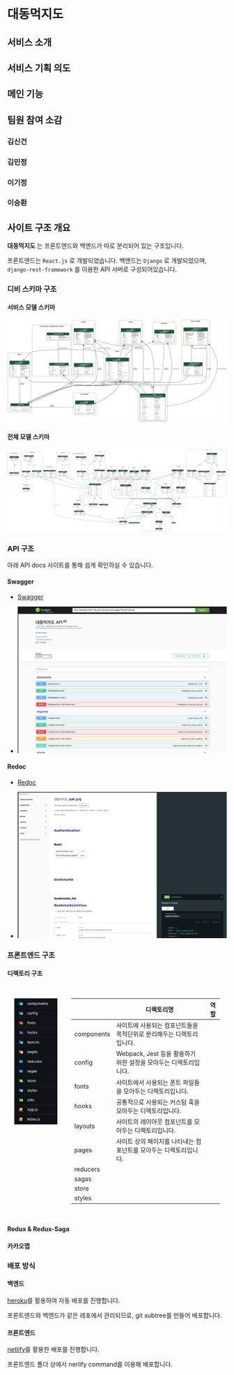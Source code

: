 # 대동먹지도

## 서비스 소개


## 서비스 기획 의도


## 메인 기능


## 팀원 참여 소감

### 김신건

### 김민정

### 이기정

### 이승환

## 사이트 구조 개요

**대동먹지도** 는 프론트엔드와 백엔드가 따로 분리되어 있는 구조입니다.

프론트엔드는 `React.js` 로 개발되었습니다.
백엔드는 `Django` 로 개발되었으며, `django-rest-framework` 를 이용한 API 서버로 구성되어있습니다.

### 디비 스키마 구조
#### 서비스 모델 스키마
![서비스 모델 스키마](../backend/service_models.png)

#### 전체 모델 스키마
![디비 스키마](../backend/models.png)

### API 구조

아래 API docs 사이트를 통해 쉽게 확인하실 수 있습니다.
#### Swagger
- [Swagger](https://daedong-food-map-api.herokuapp.com/swagger/)

- ![Swagger Example](./swagger.jpg)

#### Redoc
- [Redoc](https://daedong-food-map-api.herokuapp.com/redoc/)

- ![Redoc Example](./redoc.jpg)
### 프론트엔드 구조

#### 디렉토리 구조


<div style="display: flex;" >

<div style="padding: 1rem;">


![front dir structure](./front_dir_structure.png)

</div>

<div style="padding: 1rem;">

||디렉토리명|역할|
|-|-|-|
| components | 사이트에 사용되는 컴포넌트들을 목적단위로 분리해두는 디렉토리입니다.|
|config| Webpack, Jest 등을 활용하기 위한 설정을 모아두는 디렉토리입니다.|
|fonts| 사이트에서 사용되는 폰트 파일들을 모아두는 디렉토리입니다.|
|hooks| 공통적으로 사용되는 커스텀 훅을 모아두는 디렉토리입니다.|
|layouts| 사이트의 레이아웃 컴포넌트를 모아두는 디렉토리입니다.|
|pages| 사이트 상의 페이지를 나타내는 컴포넌트를 모아두는 디렉토리입니다.|
|reducers| | |
|sagas| | |
|store| | |
|styles| | |

</div>

</div>



#### Redux & Redux-Saga

#### 카카오맵

### 배포 방식

#### 백엔드
[heroku](https://www.heroku.com/)를 활용하여 자동 배포를 진행합니다.

프론트엔드와 백엔드가 같은 레포에서 관리되므로, git subtree를 만들어 배포합니다.

#### 프론트엔드

[netlify](https://www.netlify.com/)를 활용한 배포를 진행합니다.

프론트엔드 폴더 상에서 nerlify command를 이용해 배포합니다.
